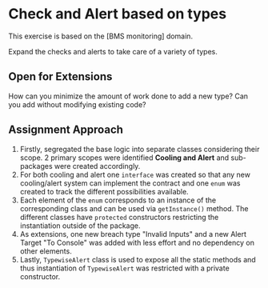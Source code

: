 # Check and Alert based on types

This exercise is based on the [BMS monitoring] domain.

Expand the checks and alerts to take care of a variety of types.

## Open for Extensions

How can you minimize the amount of work done to add a new type?
Can you add without modifying existing code?

## Assignment Approach

1. Firstly, segregated the base logic into separate classes considering their scope. 2 primary scopes were identified **Cooling and Alert** and sub-packages were created accordingly.
2. For both cooling and alert one `interface` was created so that any new cooling/alert system can implement the contract and one `enum` was created to track the different possibilities available.
3. Each element of the `enum` corresponds to an instance of the corresponding class and can be used via `getInstance()` method. The different classes have `protected` constructors restricting the instantiation outside of the package.
4. As extensions, one new breach type "Invalid Inputs" and a new Alert Target "To Console" was added with less effort and no dependency on other elements.
5. Lastly, `TypewiseAlert` class is used to expose all the static methods and thus instantiation of `TypewiseAlert` was restricted with a private constructor.